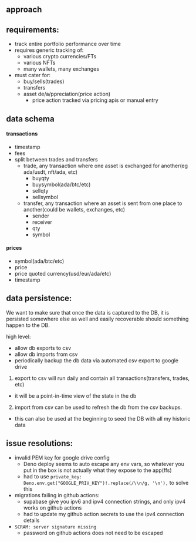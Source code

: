 ## approach

## requirements:
- track entire portfolio performance over time
- requires generic tracking of: 
    - various crypto currencies/FTs
    - various NFTs
    - many wallets, many exchanges
- must cater for:
    - buy/sells(trades)
    - transfers
    - asset de/a/ppreciation(price action)
        - price action tracked via pricing apis or manual entry

## data schema

#### transactions
- timestamp
- fees
- split between trades and transfers
    - trade, any transaction where one asset is exchanged for another(eg ada/usdt, nft/ada, etc)
        - buyqty
        - buysymbol(ada/btc/etc)
        - sellqty
        - sellsymbol
    - transfer, any transaction where an asset is sent from one place to another(could be wallets, exchanges, etc)
        - sender
        - receiver
        - qty
        - symbol

#### prices
- symbol(ada/btc/etc)
- price
- price quoted currency(usd/eur/ada/etc)
- timestamp

## data persistence:
We want to make sure that once the data is captured to the DB, it is persisted somewhere else as well and easily recoverable should something happen to the DB.

high level:
- allow db exports to csv
- allow db imports from csv
- periodically backup the db data via automated csv export to google drive

1. export to csv will run daily and contain all transactions(transfers, trades, etc)
- it will be a point-in-time view of the state in the db
2. import from csv can be used to refresh the db from the csv backups.
- this can also be used at the beginning to seed the DB with all my historic data

## issue resolutions: 
- invalid PEM key for google drive config
    - Deno deploy seems to auto escape any env vars, so whatever you put in the box is not actually what they expose to the app(ffs)
    - had to use `private_key: Deno.env.get("GOOGLE_PRIV_KEY")!.replace(/\\n/g, '\n'),` to solve this
- migrations failing in github actions:
    - supabase give you ipv6 and ipv4 connection strings, and only ipv4 works on github actions
    - had to update my github action secrets to use the ipv4 connection details
- `SCRAM: server signature missing`
    - password on github actions does not need to be escaped